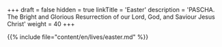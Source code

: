 +++
draft = false
hidden = true
linkTitle = 'Easter'
description = 'PASCHA. The Bright and Glorious Resurrection of our Lord, God, and Saviour Jesus Christ'
weight = 40
+++

{{% include file="content/en/lives/easter.md" %}}
